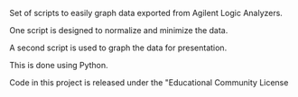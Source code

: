 Set of scripts to easily graph data exported from Agilent Logic Analyzers.

One script is designed to normalize and minimize the data.

A second script is used to graph the data for presentation.

This is done using Python.

Code in this project is released under the "Educational Community License